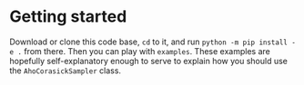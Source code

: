 # Getting started
Download or clone this code base, `cd` to it, and run `python -m pip install -e .` from there.
Then you can play with `examples`. These examples are hopefully self-explanatory enough to
serve to explain how you should use the `AhoCorasickSampler` class.
